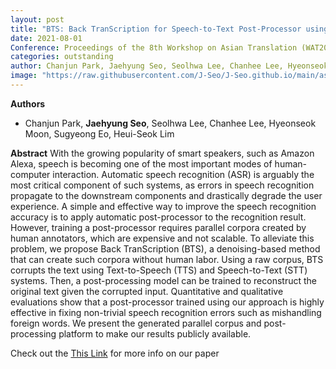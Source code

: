 ```yaml
---
layout: post
title: "BTS: Back TranScription for Speech-to-Text Post-Processor using Text-to-Speech-to-Text"
date: 2021-08-01
Conference: Proceedings of the 8th Workshop on Asian Translation (WAT2021)
categories: outstanding
author: Chanjun Park, Jaehyung Seo, Seolhwa Lee, Chanhee Lee, Hyeonseok Moon, Sugyeong Eo, Heui-Seok Lim
image: "https://raw.githubusercontent.com/J-Seo/J-Seo.github.io/main/assets/img/wat2021.png"
---
```

**Authors**
- Chanjun Park, **Jaehyung Seo**, Seolhwa Lee, Chanhee Lee, Hyeonseok Moon, Sugyeong Eo, Heui-Seok Lim

**Abstract**
With the growing popularity of smart speakers, such as Amazon Alexa, speech is becoming one of the most important modes of human-computer interaction. Automatic speech recognition (ASR) is arguably the most critical component of such systems, as errors in speech recognition propagate to the downstream components and drastically degrade the user experience. A simple and effective way to improve the speech recognition accuracy is to apply automatic post-processor to the recognition result. However, training a post-processor requires parallel corpora created by human annotators, which are expensive and not scalable. To alleviate this problem, we propose Back TranScription (BTS), a denoising-based method that can create such corpora without human labor. Using a raw corpus, BTS corrupts the text using Text-to-Speech (TTS) and Speech-to-Text (STT) systems. Then, a post-processing model can be trained to reconstruct the original text given the corrupted input. Quantitative and qualitative evaluations show that a post-processor trained using our approach is highly effective in fixing non-trivial speech recognition errors such as mishandling foreign words. We present the generated parallel corpus and post-processing platform to make our results publicly available.

Check out the [This Link][DOI] for more info on our paper

[DOI]: https://aclanthology.org/2021.wat-1.10/

